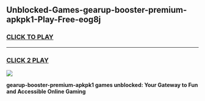 
## Unblocked-Games-gearup-booster-premium-apkpk1-Play-Free-eog8j
<h3>
<a href="https://premium76.site?title=gearup-booster-premium-apkpk1&ref=24M">CLICK TO PLAY</a></h3>
<hr>

<h3>
<a href="https://premium76.site?title=gearup-booster-premium-apkpk1&ref=24M">CLICK 2 PLAY</a>
  
</h3>

<a href="https://premium76.site?title=gearup-booster-premium-apkpk1&ref=24M"><img src="https://clearcache.store/games.png"></a>


**gearup-booster-premium-apkpk1 games unblocked: Your Gateway to Fun and Accessible Online Gaming**
